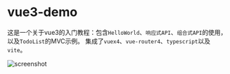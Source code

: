 # vue3-demo

这是一个关于vue3的入门教程：包含`HelloWorld`、`响应式API`、`组合式API`的使用，以及`TodoList`的MVC示例。
集成了`vuex4`、`vue-router4`、`typescript`以及`vite`。

![screenshot](https://user-images.githubusercontent.com/1866848/95722987-37319480-0ca7-11eb-9d0b-b3155947b1c7.png)
